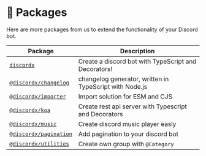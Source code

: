 # 🧮 Packages

Here are more packages from us to extend the functionality of your Discord bot.

| Package                                        | Description                                             |
| ---------------------------------------------- | ------------------------------------------------------- |
| [`discordx`](/docs/api/main)                   | Create a discord bot with TypeScript and Decorators!    |
| [`@discordx/changelog`](/docs/api/changelog)   | changelog generator, written in TypeScript with Node.js |
| [`@discordx/importer`](/docs/api/importer)     | Import solution for ESM and CJS                         |
| [`@discordx/koa`](/docs/api/koa)               | Create rest api server with Typescript and Decorators   |
| [`@discordx/music`](/docs/api/music)           | Create discord music player easly                       |
| [`@discordx/pagination`](/docs/api/pagination) | Add pagination to your discord bot                      |
| [`@discordx/utilities`](/docs/api/utilities)   | Create own group with `@Category`                       |
